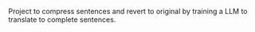 Project to compress sentences and revert to original by training a LLM to translate to complete sentences.
